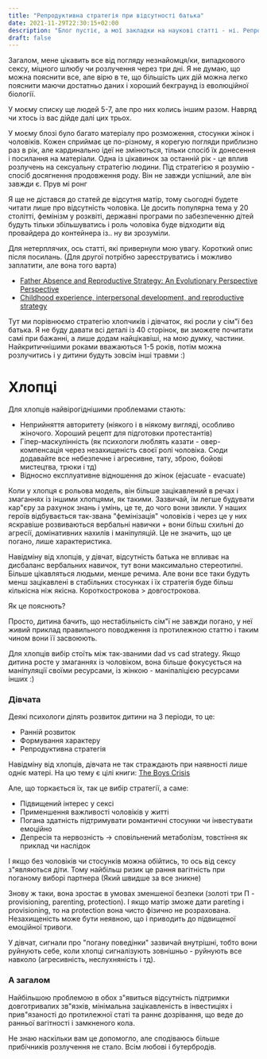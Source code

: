 ```yaml
---
title: "Репродуктивна стратегія при відсутності батька"
date: 2021-11-29T22:30:15+02:00
description: "Блог пустіє, а мої закладки на наукові статті - ні. Репродуктивні стратегії - моє улюблена частина у статевих розможеннях (ги-ги)"
draft: false
---
```


Загалом, мене цікавить все від погляду незнайомця/ки, випадкового сексу, міцного шлюбу чи розлучення через три дні. Я не думаю, що можна пояснити все, але вірю в те, що більшість цих дій можна легко пояснити маючи достатньо даних і хороший бекграунд із еволюційної біології. 

У моєму списку ще людей 5-7, але про них колись іншим разом. Навряд чи хтось із вас дійде далі цих трьох.

У моєму блозі було багато матеріалу про розможення, стосунки жінок і чоловіків. Кожен сприймає це по-різному, я корегую погляди приблизно раз в рік, але кардинально ідеї не змінються, тільки спосіб їх донесення і посилання на матеріали. Одна із цікавинок за останній рік - це вплив розлучень на сексуальну стратегію людини. Під стратегією я розумію - спосіб досягнення продовження роду. Він не завжди успішний, але він завжди є. Прув мі ронг

Я ще не дістався до статей де відсутня матір, тому сьогодні будете читати лише про відсутність чоловіка. Це досить популярна тема у 20 столітті, фемінізм у розквіті, державні програми по забезпеченню дітей будуть тільки збільшуватись і роль чоловіка буде відходити від провайдера до контейнера із.. ну ви зрозуміли. 

Для нетерплячих, ось статті, які привернули мою увагу. Короткий опис після посилань. (Для другої потрібно зареєструватись і можливо заплатити, але вона того варта)
- [Father Absence and Reproductive Strategy: An Evolutionary 
Perspective Perspective](https://digitalcommons.unl.edu/cgi/viewcontent.cgi?article=1037&context=anthropologyfacpub)
- [Childhood experience, interpersonal development, and reproductive strategy](https://www.jstor.org/stable/1131166?read-now=1&seq=10#page_scan_tab_contents)


Тут ми порівнюємо стратегію хлопчиків і дівчаток, які росли у сім"ї без батька. Я не буду давати всі деталі із 40 сторінок, ви зможете почитати самі при бажанні, а лише додам найцікавіші, на мою думку, частини. Найкритичнішими роками вважаються 1-5 років, потім можна розлучитись і у дитини будуть зовсім інші травми :)

# Хлопці 

Для хлопців найвірогіднішими проблемами стають:
- Неприйняття авторитету (ніякого і в ніякому вигляді, особливо жіночого. Хороший рецепт для підготовки протестантів)
- Гіпер-маскулінність (як психологи люблять казати - овер-компенсація через незахищеність своєї ролі чоловіка. Сюди додавайте все небезпечне і агресивне, тату, зброю, бойові мистецтва, трюки і тд)
- Відносно експлуативне відношення до жінок (ejacuate - evacuate)

Коли у хлопця є рольова модель, він більше зацікавлений в речах і змаганнях із іншими хлопцями, як такими. Зазвичай, їм легше будувати кар"єру за рахунок знань і умінь, це те, до чого вони звикли. У наших героїв відбувається так-звана "фемінізація" чоловіків і через це у них яскравіше розвиваються вербальні навички + вони більш схильні до агресії, домінативних нахилів і маніпуляцій. Це не значить, що це погано, лише характеристика.

Навідміну від хлопців, у дівчат, відсутність батька не впливає на дисбаланс вербальних навичок, тут вони максимально стереотипні. Більше цікавляться людьми, менше речима. Але вони все таки будуть менш зацікавлені в стабільних стосунках і їх стратегія буде більш кількісна ніж якісна. Короткострокова > довгострокова.

Як це пояснють?

Просто, дитина бачить, що нестабільність сім"ї не завжди погано, у неї живий приклад правильного поводження із протилежною статтю і таким чином вони її засвоюють. 

Для хлопців вибір стоїть між так-званими dad vs cad strategy. Якщо дитина росте у змаганнях із чоловіком, вона більше фокусується на маніпуляції своїми ресурсами, із жінкою - маніпаліцією ресурсами інших :) 

### Дівчата

Деякі психологи ділять розвиток дитини на 3 періоди, то це:
- Ранній розвиток
- Формування характеру
- Репродуктивна стратегія

Навідміну від хлопців, дівчата не так страждають при наявності лише одніє матері. На цю тему є цілі книги: [The Boys Crisis](https://www.amazon.com/dp/B01N4UAA8I/ref=dp-kindle-redirect?_encoding=UTF8&btkr=1)

Але, що торкається їх, так це вибір стратегії, а саме:
- Підвищений інтерес у сексі
- Применшення важливості чоловіків у житті
- Погана здатність підтримувати романтичні стосунки чи інвестувати емоційно
- Депресія та нервозність -> сповільнений метаболізм, товстіння як приклад чи наслідок

І якщо без чоловіків чи стосунків можна обійтись, то ось від сексу з"являються діти. Тому найбільш ризик це рання вагітність при поганому виборі партнера (Який швидше за все зникне)

Знову ж таки, вона зростає в умовах зменшеної безпеки (золоті три П - provisioning, parenting, protection). І якщо матір зможе дати pareting i provisioning, то на protection вона чисто фізично не розрахована. Незахищеність може бути неявною, що і приводить до підвищеної емоційної тривоги.

У дівчат, сигнали про "погану поведінки" зазвичай внутрішні, тобто вони руйнують себе, коли хлопці сигналізують зовнішньо - руйнують все навколо (агресивність, неслухняність і тд).

### А загалом

Найбільшою проблемою в обох з"явиться відсутність підтримки довготривалих зв"язків, мінімальна зацікавленість в інвестиціях і прив"язаності до протилежної статі та раннє дозрівання, що веде до ранньої вагітності і замкненого кола. 

Не знаю наскільки вам це допомогло, але сподіваюсь більше прибічників розлучення не стало. Всім любові і бутербродів.
